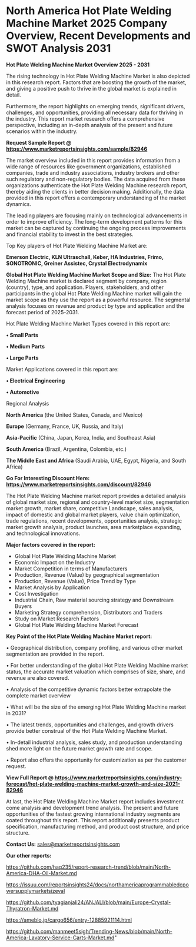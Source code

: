 # North America Hot Plate Welding Machine Market 2025 Company Overview, Recent Developments and SWOT Analysis 2031

<Strong> Hot Plate Welding Machine Market Overview 2025 - 2031</strong>

The rising technology in Hot Plate Welding Machine Market is also depicted in this research report. Factors that are boosting the growth of the market, and giving a positive push to thrive in the global market is explained in detail.

Furthermore, the report highlights on emerging trends, significant drivers, challenges, and opportunities, providing all necessary data for thriving in the industry. This report market research offers a comprehensive perspective, including an in-depth analysis of the present and future scenarios within the industry.

<strong>Request Sample Report @ <a href=https://www.marketreportsinsights.com/sample/82946>https://www.marketreportsinsights.com/sample/82946</a></strong>

The market overview included in this report provides information from a wide range of resources like government organizations, established companies, trade and industry associations, industry brokers and other such regulatory and non-regulatory bodies. The data acquired from these organizations authenticate the Hot Plate Welding Machine research report, thereby aiding the clients in better decision making. Additionally, the data provided in this report offers a contemporary understanding of the market dynamics.

The leading players are focusing mainly on technological advancements in order to improve efficiency. The long-term development patterns for this market can be captured by continuing the ongoing process improvements and financial stability to invest in the best strategies.

Top Key players of Hot Plate Welding Machine Market are:

<strong>Emerson Electric, KLN Ultraschall, Keber, HA Industries, Frimo, SONOTRONIC, Greiner Assistec, Crystal Electrodynamix</strong>

<strong><b>Global Hot Plate Welding Machine Market Scope and Size:</b></strong>
The Hot Plate Welding Machine market is declared segment by company, region (country), type, and application. Players, stakeholders, and other participants in the global Hot Plate Welding Machine market will gain the market scope as they use the report as a powerful resource. The segmental analysis focuses on revenue and product by type and application and the forecast period of 2025-2031.

Hot Plate Welding Machine Market Types covered in this report are:

<strong>• Small Parts

• Medium Parts

• Large Parts</strong>

Market Applications covered in this report are:

<strong>• Electrical Engineering

• Automotive</strong> 

Regional Analysis

<strong>North America</strong> (the United States, Canada, and Mexico)

<strong>Europe</strong> (Germany, France, UK, Russia, and Italy)

<strong>Asia-Pacific</strong> (China, Japan, Korea, India, and Southeast Asia)

<strong>South America</strong> (Brazil, Argentina, Colombia, etc.)

<strong>The Middle East and Africa</strong> (Saudi Arabia, UAE, Egypt, Nigeria, and South Africa)

<strong>Go For Interesting Discount Here: <a href=https://www.marketreportsinsights.com/discount/82946>https://www.marketreportsinsights.com/discount/82946</a></strong>

The Hot Plate Welding Machine market report provides a detailed analysis of global market size, regional and country-level market size, segmentation market growth, market share, competitive Landscape, sales analysis, impact of domestic and global market players, value chain optimization, trade regulations, recent developments, opportunities analysis, strategic market growth analysis, product launches, area marketplace expanding, and technological innovations.

<strong><b>Major factors covered in the report:</b></strong>
<ul>
  <li>Global Hot Plate Welding Machine Market </li>
  <li>Economic Impact on the Industry</li>
  <li>Market Competition in terms of Manufacturers</li>
  <li>Production, Revenue (Value) by geographical segmentation</li>
  <li>Production, Revenue (Value), Price Trend by Type</li>
  <li>Market Analysis by Application</li>
  <li>Cost Investigation</li>
  <li>Industrial Chain, Raw material sourcing strategy and Downstream Buyers</li>
  <li>Marketing Strategy comprehension, Distributors and Traders</li>
  <li>Study on Market Research Factors</li>
  <li>Global Hot Plate Welding Machine Market Forecast</li>
</ul>

<strong><b>Key Point of the Hot Plate Welding Machine Market report:</b></strong>

• Geographical distribution, company profiling, and various other market segmentation are provided in the report.

• For better understanding of the global Hot Plate Welding Machine market status, the accurate market valuation which comprises of size, share, and revenue are also covered.

• Analysis of the competitive dynamic factors better extrapolate the complete market overview

• What will be the size of the emerging Hot Plate Welding Machine market in 2031?

• The latest trends, opportunities and challenges, and growth drivers provide better construal of the Hot Plate Welding Machine Market.

• In-detail industrial analysis, sales study, and production understanding shed more light on the future market growth rate and scope.

• Report also offers the opportunity for customization as per the customer request.

<strong><b>View Full Report @ <a href=https://www.marketreportsinsights.com/industry-forecast/hot-plate-welding-machine-market-growth-and-size-2021-82946>https://www.marketreportsinsights.com/industry-forecast/hot-plate-welding-machine-market-growth-and-size-2021-82946</a></b></strong>


At last, the Hot Plate Welding Machine Market report includes investment come analysis and development trend analysis. The present and future opportunities of the fastest growing international industry segments are coated throughout this report. This report additionally presents product specification, manufacturing method, and product cost structure, and price structure.

<strong>Contact Us:</strong>
sales@marketreportsinsights.com

<strong>Our other reports:</strong>

<a href=https://github.com/haq235/report-research-trend/blob/main/North-America-DHA-Oil-Market.md>https://github.com/haq235/report-research-trend/blob/main/North-America-DHA-Oil-Market.md</a>

<a href=https://issuu.com/reportsinsights24/docs/northamericaprogrammabledcpowersupplymarketsizeval>https://issuu.com/reportsinsights24/docs/northamericaprogrammabledcpowersupplymarketsizeval</a>

<a href=https://github.com/tyagianjali24/ANJALI/blob/main/Europe-Crystal-Thyratron-Market.md>https://github.com/tyagianjali24/ANJALI/blob/main/Europe-Crystal-Thyratron-Market.md</a>

<a href=https://ameblo.jp/cargo656/entry-12885921114.html>https://ameblo.jp/cargo656/entry-12885921114.html</a>

<a href=https://github.com/manmeet5sigh/Trending-News/blob/main/North-America-Lavatory-Service-Carts-Market.md>https://github.com/manmeet5sigh/Trending-News/blob/main/North-America-Lavatory-Service-Carts-Market.md</a>"
